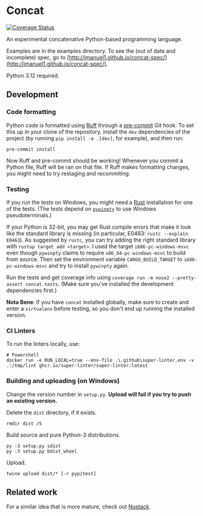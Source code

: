 Concat
======

[![Coverage
Status](https://coveralls.io/repos/github/jmanuel1/concat/badge.svg?branch=master)](https://coveralls.io/github/jmanuel1/concat?branch=master)

An experimental concatenative Python-based programming language.

Examples are in the examples directory. To see the (out of date and incomplete)
spec, go to
[http://jmanuel1.github.io/concat-spec/](http://jmanuel1.github.io/concat-spec/).

Python 3.12 required.

Development
-----------

### Code formatting

Python code is formatted using [Ruff](https://docs.astral.sh/ruff/) through a
[pre-commit](https://github.com/pre-commit/pre-commit) Git hook. To set this up
in your clone of the repository, install the `dev` dependencies of the project
(by running `pip install -e .[dev]`, for example), and then run:

    pre-commit install

Now Ruff and pre-commit should be working! Whenever you commit a Python file,
Ruff will be ran on that file. If Ruff makes formatting changes, you might need
to try restaging and recommiting.

### Testing

If you run the tests on Windows, you might need a
[Rust](https://www.rust-lang.org) installation for one of the tests. (The tests
depend on [`pywinpty`](https://pypi.org/project/pywinpty/) to use Windows
pseudoterminals.)

If your Python is 32-bit, you may get Rust compile errors that make it look like
the standard library is missing (in particular, E0463: `rustc --explain E0463`).
As suggested by `rustc`, you can try adding the right standard library with
`rustup target add <target>`. I used the target `i686-pc-windows-msvc` even
though `pywinpty` claims to require `x86_64-pc-windows-msvc` to build from
source. Then set the environment variable `CARGO_BUILD_TARGET` to
`i686-pc-windows-msvc` and try to install `pywinpty` again.

Run the tests and get coverage info using `coverage run -m nose2 --pretty-assert
concat.tests`. (Make sure you've installed the development dependencies first.)

**Nota Bene**: If you have `concat` installed globally, make sure to create and
enter a `virtualenv` before testing, so you don't end up running the installed
version.

### CI Linters

To run the linters locally, use:

```pwsh
# Powershell
docker run -e RUN_LOCAL=true --env-file .\.github\super-linter.env -v .:/tmp/lint ghcr.io/super-linter/super-linter:latest
```

### Building and uploading (on Windows)

Change the version number in `setup.py`. **Upload will fail if you try to push
an existing version.**

Delete the `dist` directory, if it exists.

    rmdir dist /S

Build source and pure Python-3 distributions.

    py -3 setup.py sdist
    py -3 setup.py bdist_wheel

Upload.

    twine upload dist/* [-r pypitest]

Related work
------------

For a similar idea that is more mature, check out
[Nustack](https://github.com/BookOwl/nustack).
